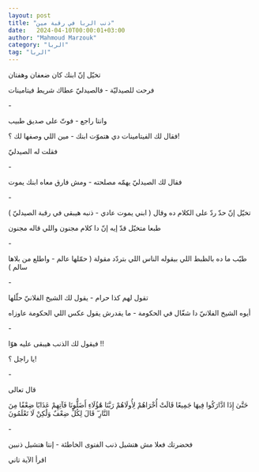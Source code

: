 ```yaml
---
layout: post
title: "ذنب الربا في رقبة مين"
date:   2024-04-10T00:00:01+03:00
author: "Mahmoud Marzouk"
category: "الربا"
tag: "الربا"
---
```



تخيّل إنّ ابنك كان ضعفان وهفتان

فرحت للصيدليّة - فالصيدليّ عطاك شريط فيتامينات

\-

وانتا راجع - فوتّ على صديق طبيب

فقال لك الفيتامينات دي هتموّت ابنك - مين اللي وصفها لك
؟!

فقلت له الصيدليّ

\-

فقال لك الصيدليّ يهمّه مصلحته - ومش فارق معاه ابنك
يموت

\-

تخيّل إنّ حدّ ردّ على الكلام ده وقال ( ابني يموت عادي - ذنبه
هيبقى في رقبة الصيدليّ )

طبعا متخيّل قدّ إيه إنّ دا كلام مجنون واللي قاله
مجنون

\-

طيّب ما ده بالظبط اللي بيقوله الناس اللي بتردّد مقولة (
حمّلها عالم - واطلع من بلاها سالم )

\-

تقول لهم كذا حرام - يقول لك الشيخ الفلانيّ حلّلها

أيوه الشيخ الفلانيّ دا شغّال في الحكومة - ما يقدرش يقول
عكس اللي الحكومة عاوزاه

\-

فيقول لك الذنب هيبقى عليه هوّا !!

يا راجل ؟!

\-

قال تعالى

حَتَّىٰ إِذَا ادَّارَكُوا فِيهَا جَمِيعًا قَالَتْ أُخْرَاهُمْ لِأُولَاهُمْ رَبَّنَا
هَٰؤُلَاءِ أَضَلُّونَا فَآتِهِمْ عَذَابًا ضِعْفًا مِنَ النَّارِ ۖ قَالَ لِكُلٍّ ضِعْفٌ وَلَٰكِنْ لَا
تَعْلَمُونَ

\-

فحضرتك فعلا مش هتشيل ذنب الفتوى الخاطئة - إنتا هتشيل
ذنبين

اقرأ الآية تاني
